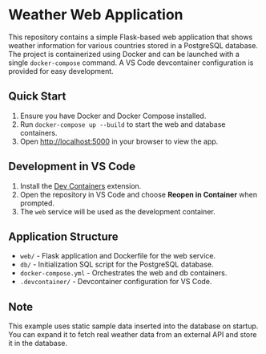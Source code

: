 # Weather Web Application

This repository contains a simple Flask-based web application that shows weather information for various countries stored in a PostgreSQL database. The project is containerized using Docker and can be launched with a single `docker-compose` command. A VS Code devcontainer configuration is provided for easy development.

## Quick Start

1. Ensure you have Docker and Docker Compose installed.
2. Run `docker-compose up --build` to start the web and database containers.
3. Open <http://localhost:5000> in your browser to view the app.

## Development in VS Code

1. Install the [Dev Containers](https://marketplace.visualstudio.com/items?itemName=ms-vscode-remote.remote-containers) extension.
2. Open the repository in VS Code and choose **Reopen in Container** when prompted.
3. The `web` service will be used as the development container.

## Application Structure

- `web/` - Flask application and Dockerfile for the web service.
- `db/` - Initialization SQL script for the PostgreSQL database.
- `docker-compose.yml` - Orchestrates the web and db containers.
- `.devcontainer/` - Devcontainer configuration for VS Code.

## Note

This example uses static sample data inserted into the database on startup. You can expand it to fetch real weather data from an external API and store it in the database.
